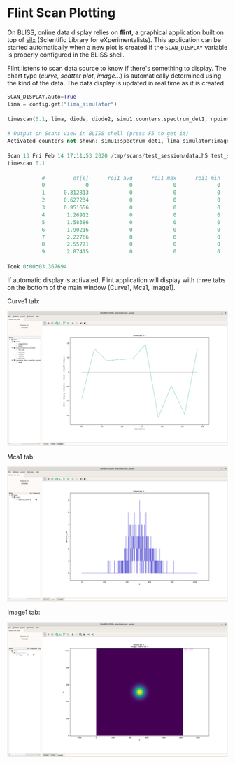 # Flint Scan Plotting

On BLISS, online data display relies on **flint**, a graphical application built
on top of [silx][1] (ScIentific Library for eXperimentalists).
This application can be started automatically when a new plot is created if the
`SCAN_DISPLAY` variable is properly configured in the BLISS shell.

Flint listens to scan data source to know if there's something to display.
The chart type (*curve*, *scatter plot*, *image*...) is automatically determined
using the kind of the data. The data display is updated in real time as it is
created.

```python
SCAN_DISPLAY.auto=True
lima = config.get("lima_simulator")

timescan(0.1, lima, diode, diode2, simu1.counters.spectrum_det1, npoints=10)

# Output on Scans view in BLISS shell (press F5 to get it)
Activated counters not shown: simu1:spectrum_det1, lima_simulator:image

Scan 13 Fri Feb 14 17:11:53 2020 /tmp/scans/test_session/data.h5 test_session user = vergaral
timescan 0.1

           #         dt[s]      roi1_avg      roi1_max      roi1_min      roi1_std      roi1_sum         diode
           0             0             0             0             0             0             0      -18.5556
           1      0.312813             0             0             0             0             0       16.1111
           2      0.627234             0             0             0             0             0          7.75
           3      0.951656             0             0             0             0             0          8.75
           4       1.26912             0             0             0             0             0       9.11111
           5       1.58386             0             0             0             0             0        19.125
           6       1.90216             0             0             0             0             0      -31.6667
           7       2.22766             0             0             0             0             0         -9.75
           8       2.55771             0             0             0             0             0         -29.5
           9       2.87415             0             0             0             0             0        16.125

Took 0:00:03.367694
```
If automatic display is activated, Flint application will display with three tabs
on the bottom of the main window (Curve1, Mca1, Image1).

Curve1 tab:

![Flint screenshot](img/flint_plot_1d_diode1.png)

Mca1 tab:

![Flint screenshot](img/flint_plot_1d_spectrum_det1.png)

Image1 tab:

![Flint screenshot](img/flint_plot_image_lima_simu.png)



[1]: http://silx.org